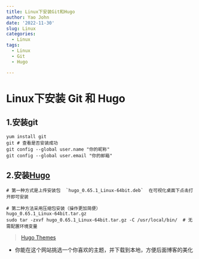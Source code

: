 ```yaml
---
title: Linux下安装Git和Hugo
author: Yao John
date: '2022-11-30'
slug: Linux
categories:
  - Linux
tags:
  - Linux
  - Git
  - Hugo

---
```


# Linux下安装 Git 和 Hugo

## 1.安装git

```Linux
yum install git
git # 查看是否安装成功
git config --global user.name "你的昵称" 
git config --global user.email "你的邮箱"
```

## 2.安装[Hugo](https://github.com/gohugoio/hugo/releases)

```linux
# 第一种方式是上传安装包  `hugo_0.65.1_Linux-64bit.deb`  在可视化桌面下点击打开即可安装
 
# 第二种方法采用压缩包安装（操作更加简便）
hugo_0.65.1_Linux-64bit.tar.gz
sudo tar -zxvf hugo_0.65.1_Linux-64bit.tar.gz -C /usr/local/bin/  # 无需配置环境变量

```

>[Hugo Themes](https://themes.gohugo.io/)


- 你能在这个网站挑选一个你喜欢的主题，并下载到本地，方便后面博客的美化

